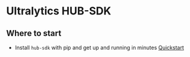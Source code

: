 # Ultralytics HUB-SDK

## Where to start

- Install `hub-sdk` with pip and get up and running in minutes [Quickstart](quickstart.md)
